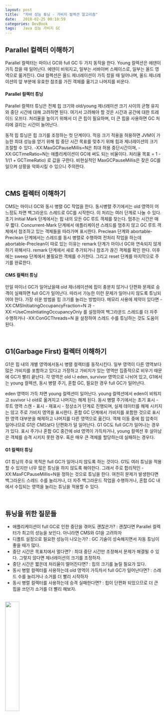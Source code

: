 ```yaml
---
layout: post
title:  "자바 성능 튜닝 - 가비지 컬렉션 알고리즘"
date:   2018-02-25 00:10:59
categories: DevBook
tags:	Java 성능 가비지 GC 
---
```


## Parallel 컬렉터 이해하기
Parallel 컬렉터는 마이너 GC와 full GC 두 가지 동작을 한다. Young 컬렉션은 에덴이 가득 찼을 때 일어난다. 에덴이 비워지고, 일부는 서바이버 스페이스로, 일부는 올드 영역으로 옮겨진다. Old 컬렉션은 올드 제너레이션이 가득 찼을 때 일어나며, 올드 제너레이션의 앞 부분에 유효한 참조를 가진 객체를 옮기고 나머지를 비운다. 

#### Parallel 컬렉터 튜닝
Parallel 컬렉터 튜닝은 전체 힙 크기와 old/young 제너레이션 크기 사이의 균형 유지와 중단 시간에 대해 고려하면 된다. 여기서 고려해야 할 것은 시간과 공간에 대한 트레이드 오프다. 처리율을 높이기 위해서 더 큰 힙이 필요하며, 더 큰 힙을 사용하면 GC 처리에 걸리는 시간이 늘어난다. 

동적 힙 튜닝은 힙 크기를 조정하는 첫 단계이다. 적응 크기 적용을 허용하면 JVM이 가능한 최대 성능을 얻기 위해 힙 중단 시간 목표를 맞추기 위해 힙과 제너레이션의 크기 조절할 수 있다. -XX:MaxGCPauseMillis=N은 최대 허용 중단시간이며,  -XX:GCTimeRatio=N는 애플리케이션이 GC에 써도 되는 비율이다. 처리율 목표 = 1 - 1/(1 + GCTimeRatio) 로 값을 구한다. 비현실적인 MaxGCPauseMillis은 잦은 GC를 일으켜 상황을 악화시킬 수 있으니 주의한다.

<br/> 

## CMS 컬렉터 이해하기 
CMS는 마이너 GC와 동시 병렬 GC 작업을 한다. 동시병렬 주기에서는 old 영역이 어느정도 차면 백그라운드 스레드로 GC를 시작한다. 이 처리는 여러 단계로 나눌 수 있다. 
초기 Initial Mark 단계에서는 힙 내의 모든 GC 루트 객체를 찾는다.  멈추는 시간은 매우 짧다. Concurrent-Mark 단계에서 애플리케이션 스레드를 멈추지 않고 GC 루트 객체에서 참조하고 있는 객체들을 따라가며 표시한다. Preclean 단계와 abortable-Preclean 단계에서는 스레드를 동시 병렬로 수행하여 전처리 작업을 하는데 abortable-Preclean이 따로 있는 이유는 remark 단계가 마이너 GC와 연속되지 않게 하기 위해서다. remark 단계에서 새로 추가되거나 참조가 끊긴 객체를 확인 한다. 이후에는 sweep 단계에서 불필요한 객체를 수거한다. 그리고 reset 단계를 마지막으로 주기를 완료한다. 

#### CMS 컬렉터 튜닝
만일 마이너 GC가 일어났을때 old 제너레이션에 힙이 충분치 않거나 단편화 문제로 승격이 실패하면 full GC가 일어난다. 따라서 가능한 이런 문제가 일어나지 않도록 튜닝되어야 한다. 가장 쉬운 방법을 힙 크기를 늘리는 방법이다. 메모리 사용에 제약이 있다면 -XX:CMSInitiatingOccupancyFraction=N 과 -XX:+UseCmsIntiatingOccupancyOnly 를 설정하여 백그라운드 스레드를 더 자주 수행하거나 -XX:ConGCThreads=N 을 설정하여 스레드 수를 튜닝하는 것도 도움이 된다. 

<br/> 



## G1(Garbage First) 컬렉터 이해하기

G1은 힙 내의 개별 영역에서동시 병렬 컬렉터를 동작시킨다. 일부 영역이 다른 영역보다 많은 가비지를 포함하고 있다고 가정하고 가비지가 있는 영역만 집중적으로 비우기 때문에 GC가 빨리 끝난다. 각 영역은 old 나 eden, survivor 영역으로 나뉘어 있고, G1에서는 young 컬렉션, 동시 병렬 주기, 혼합 GC, 필요한 경우 full GC가 일어난다. 

eden 영역이 가득 차면 young 컬렉션이 일어난다. young 컬렉션에서 eden이 비워지고 suvivor 나 old로 옮겨지고 나머지는 해제 된다. 동시 병렬 주기에서는 초기 표시 - 루트 영역 스캔 - 표시 - 재표시 - 정상소거 단계로 진행되며, 실제 데이터를 해제 시키지는 않고 주로 가비지 영역을 표시한다. 혼합 GC 단계에서 가비지를 포함한 것으로 표시한 영역 대부분을 해제하고 나머지를 다른 영역으로 옮긴다. 객체 이동 중에 힙 압축이 일어나므로 G1은 CMS보다 단편화가 덜 일어난다. G1 GC도 full GC가 일어나는 경우가 있다. 표시 주기나 혼합 GC 중간에 old 영역이 가득차거나, young 컬렉션 후 살아남은 객체를 승격 시키지 못한 경우. 혹은 매우 큰 객체를 할당하는데 실패하는 경우다. 


#### G1 컬렉터 튜닝

G1 튜닝의 주요 목적은 full GC가 일어나지 않도록 하는 것이다. G1도 여러 튜닝을 적용할 수 있지만 너무 많은 튜닝을 하지 않도록 해야한다. 그래서 주로 합리적인 -XX:MaxFCPauseMillis=N을 정하는 것으로 튜닝을 한다. 여전히 문제가 발생한다면 백그라운드 스레드 수를 늘리거나, 더 자주 백그라운드 작업을 수행하거나, 혼합 GC 내에서 수집되는 영역을 늘리는 튜닝을 적용할 수 있다. 


<br/>


## 튜닝을 위한 질문들
- 애플리케이션이 full GC로 인한 중단을 겪어도 괜찮은가? : 괜찮다면 Parallel 컬렉터가 최고의 성능을 보인다. 아니라면 CMS와 G1을 고려하자
- 디폴트 설정으로 필요한 성능이 나오는가? : GC 기술이 성숙해지면서 자동 튜닝이 좋을 때가 많다.
- 중단 시간은 목표치에서 멀다면? : 최대 중단 시간만 조정해서 문제가 해결될 수 있다. 그렇지 않다면 제너레이션의 크기를 조정하자.
- 중단 시간은 짧은데 처리율이 떨어진다면? : 힙의 크기를 늘릴 필요가 있다.
- 동시 병렬 컬렉터를 사용하는데 old 영역이 가득차서 full GC가 일어난다면? : 스레드 수를 늘리거나 소거를 더 빨리 시작하자
- 동시 병렬 컬렉터를 사용하는데 승격 실패한다면? : 힙이 단편화 되었으므로 더 큰 힙을 쓰던가 소거를 더 빨리 해보자.

<br/>

<a href="http://www.aladin.co.kr/shop/wproduct.aspx?ItemId=79248318">
  <img class="book" style="width: 30%; height: 30%" src="http://image.aladin.co.kr/product/7924/83/cover/k542434036_1.jpg"/>
</a>